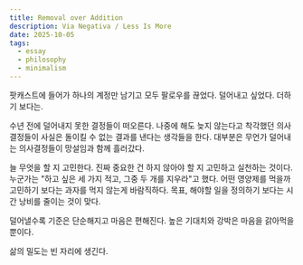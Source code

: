 ```yaml
---
title: Removal over Addition
description: Via Negativa / Less Is More
date: 2025-10-05
tags:
  - essay
  - philosophy
  - minimalism
---
```

팟캐스트에 들어가 하나의 계정만 남기고 모두 팔로우를 끊었다. 덜어내고 싶었다. 더하기 보다는.

수년 전에 덜어내지 못한 결정들이 떠오른다. 나중에 해도 늦지 않는다고 착각했던 의사결정들이 사실은 돌이킬 수 없는 결과를 낸다는 생각들을 한다. 대부분은 무언가 덜어내는 의사결정들이 망설임과 함께 흘러갔다.

늘 무엇을 할 지 고민한다. 진짜 중요한 건 하지 않아야 할 지 고민하고 실천하는 것이다. 누군가는 "하고 싶은 세 가지 적고, 그중 두 개를 지우라"고 했다. 어떤 영양제를 먹을까 고민하기 보다는 과자를 먹지 않는게 바람직하다. 목표, 해야할 일을 정의하기 보다는 시간 낭비를 줄이는 것이 맞다.

덜어낼수록 기준은 단순해지고 마음은 편해진다. 높은 기대치와 강박은 마음을 갉아먹을 뿐이다. 

삶의 밀도는 빈 자리에 생긴다.